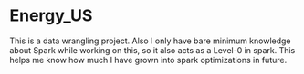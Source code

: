 # Energy_US
This is a data wrangling project.  Also I only have bare minimum knowledge about Spark while working on this, so it also acts as a Level-0 in spark. This helps me know how much I have grown into spark optimizations in future.
